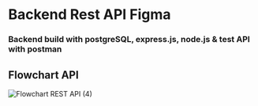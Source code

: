 # Backend Rest API Figma

### Backend build with postgreSQL, express.js, node.js & test API with postman

## Flowchart API

![Flowchart REST API (4)](https://user-images.githubusercontent.com/64014794/101320388-42173880-3896-11eb-938c-17f632ce1eca.jpg)

